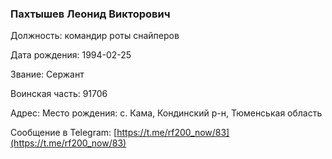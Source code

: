 ### Пахтышев Леонид Викторович

Должность: командир роты снайперов

Дата рождения: 1994-02-25

Звание: Сержант

Воинская часть: 91706

Адрес: Место рождения: с. Кама, Кондинский р-н, Тюменськая область

Сообщение в Telegram: [https://t.me/rf200_now/83](https://t.me/rf200_now/83)
